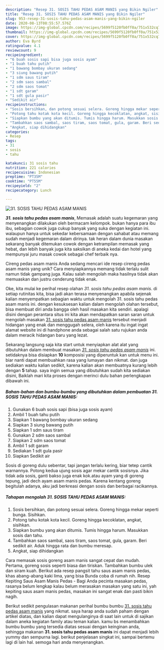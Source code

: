 ```yaml
---
description: "Resep 31. SOSIS TAHU PEDAS ASAM MANIS yang Bikin Ngiler"
title: "Resep 31. SOSIS TAHU PEDAS ASAM MANIS yang Bikin Ngiler"
slug: 953-resep-31-sosis-tahu-pedas-asam-manis-yang-bikin-ngiler
date: 2020-08-13T08:55:57.576Z
image: https://img-global.cpcdn.com/recipes/5699f5120fb0ff0a/751x532cq70/31-sosis-tahu-pedas-asam-manis-foto-resep-utama.jpg
thumbnail: https://img-global.cpcdn.com/recipes/5699f5120fb0ff0a/751x532cq70/31-sosis-tahu-pedas-asam-manis-foto-resep-utama.jpg
cover: https://img-global.cpcdn.com/recipes/5699f5120fb0ff0a/751x532cq70/31-sosis-tahu-pedas-asam-manis-foto-resep-utama.jpg
author: Eva Byrd
ratingvalue: 4.1
reviewcount: 9
recipeingredient:
- "6 buah sosis sapi bisa juga sosis ayam"
- "1 buah tahu putih"
- "1 bawang bombay ukuran sedang"
- "3 siung bawang putih"
- "1 sdm saus tiram"
- "2 sdm saos sambal"
- "2 sdm saos tomat"
- "1 sdt garam"
- "1 sdt gula pasir"
- "Sedikit air"
recipeinstructions:
- "Sosis bersihkan, dan potong sesuai selera. Goreng hingga mekar seperti bunga. Sisihkan."
- "Potong tahu kotak kota kecil. Goreng hingga kecoklatan, angkat, sisihkan."
- "Siapkan bumbu yang akan ditumis. Tumis hingga harum. Masukkan sosis dan tahu."
- "Tambahkan saos sambal, saos tiram, saos tomat, gula, garam. Beri sedikit air. Aduk hingga rata dan bumbu meresap."
- "Angkat, siap dihidangkan"
categories:
- Resep
tags:
- 31
- sosis
- tahu

katakunci: 31 sosis tahu 
nutrition: 221 calories
recipecuisine: Indonesian
preptime: "PT35M"
cooktime: "PT55M"
recipeyield: "2"
recipecategory: Lunch

---
```



![31. SOSIS TAHU PEDAS ASAM MANIS](https://img-global.cpcdn.com/recipes/5699f5120fb0ff0a/751x532cq70/31-sosis-tahu-pedas-asam-manis-foto-resep-utama.jpg)

<b><i>31. sosis tahu pedas asam manis</i></b>, Memasak adalah suatu kegemaran yang menyenangkan dilakukan oleh bermacam kelompok. bukan hanya para ibu ibu, sebagian cowok juga cukup banyak yang suka dengan kegiatan ini. walaupun hanya untuk sekedar kebersamaan dengan sahabat atau memang sudah menjadi kegemaran dalam dirinya. tak heran dalam dunia masakan sekarang banyak ditemukan cowok dengan ketrampilan memasak yang hebat, dan lebih banyak juga kita saksikan di aneka kedai dan hotel yang mempunyai juru masak cowok sebagai chef terbaik nya.

Cireng pedas asam manis Anda sedang mencari ide resep cireng pedas asam manis yang unik? Cara menyiapkannya memang tidak terlalu sulit namun tidak gampang juga. Kalau salah mengolah maka hasilnya tidak akan memuaskan dan justru cenderung tidak enak.

Oke, kita mulai ke perihal resep olahan <i>31. sosis tahu pedas asam manis</i>. di setiap rutinitas kita, bisa jadi akan terasa menyenangkan apabila sejenak kalian menyempatkan sebagian waktu untuk mengolah 31. sosis tahu pedas asam manis ini. dengan kesuksesan kalian dalam mengolah olahan tersebut, bisa membuat diri anda bangga oleh hasil masakan kita sendiri. apalagi disini dengan perantara situs ini kita akan mendapatkan saran saran untuk mengolah masakan <u>31. sosis tahu pedas asam manis</u> tersebut menjadi hidangan yang enak dan menggugah selera, oleh karena itu ingat ingat alamat website ini di handphone anda sebagai salah satu rujukan anda dalam meracik hidangan baru yang lezat.


Sekarang langsung saja kita start untuk menyiapkan alat alat yang dibutuhkan dalam membuat masakan <u><i>31. sosis tahu pedas asam manis</i></u> ini. setidaknya bisa disiapkan <b>10</b> komposisi yang diperuntuk kan untuk menu ini. biar nanti dapat membuahkan rasa yang lumayan dan nikmat. dan juga sediakan waktu kalian sedikit, karena kalian akan membuatnya kurang lebih dengan <b>5</b> tahap. saya ingin semua yang dibutuhkan sudah kita sediakan disini, Baiklah mari kita proses dengan merinci dulu bahan perlengkapan dibawah ini.

<!--inarticleads1-->

##### Bahan-bahan dan bumbu-bumbu yang dibutuhkan dalam pembuatan 31. SOSIS TAHU PEDAS ASAM MANIS:

1. Gunakan 6 buah sosis sapi (bisa juga sosis ayam)
1. Ambil 1 buah tahu putih
1. Siapkan 1 bawang bombay ukuran sedang
1. Siapkan 3 siung bawang putih
1. Siapkan 1 sdm saus tiram
1. Gunakan 2 sdm saos sambal
1. Siapkan 2 sdm saos tomat
1. Ambil 1 sdt garam
1. Sediakan 1 sdt gula pasir
1. Siapkan Sedikit air


Sosis di goreng dulu sebentar, tapi jangan terlalu kering, biar tetep cantik warnannya. Potong kedua ujung sosis agar mekar cantik sosisnya. Jika tidak ada sosis, ganti bakso juga enak kok.atau ayam yang di goreng tepung, jadi dech ayam asam manis pedas. Karena kentang goreng begitulah adanya, aku jadi berkreasi dengan sosis dan berbagai racikannya. 

<!--inarticleads2-->

##### Tahapan mengolah 31. SOSIS TAHU PEDAS ASAM MANIS:

1. Sosis bersihkan, dan potong sesuai selera. Goreng hingga mekar seperti bunga. Sisihkan.
1. Potong tahu kotak kota kecil. Goreng hingga kecoklatan, angkat, sisihkan.
1. Siapkan bumbu yang akan ditumis. Tumis hingga harum. Masukkan sosis dan tahu.
1. Tambahkan saos sambal, saos tiram, saos tomat, gula, garam. Beri sedikit air. Aduk hingga rata dan bumbu meresap.
1. Angkat, siap dihidangkan


Cara memasak sosis goreng asam manis sangat cepat dan mudah. Pertama, goreng sosis seperti biasa dan tiriskan. Tambahkan bumbu ulek dan siram kuah. Berikut ada resep pangsit tahu saus asam manis pedas, khas abang-abang kaki lima, yang bisa Bunda coba di rumah nih. Resep Kepiting Saus Asam Manis Pedas - Bagi Anda pecinta masakan pedas, rasanya belum lengkap kalau belum merasakan masakan yang satu ini, yah kepiting saus asam manis pedas, masakan ini sangat enak dan pasti bikin nagih. 

Berikut sedikit pengulasan makanan perihal bumbu bumbu <u>31. sosis tahu pedas asam manis</u> yang nikmat. saya harap anda sudah paham dengan artikel diatas, dan kalian dapat mengulanginya di saat lain untuk di sajikan dalam aneka kegiatan family atau teman kalian. kamu bs menambahkan bumbu bumbu yang tersedia diatas sesuai dengan keinginan anda, sehingga makanan <b>31. sosis tahu pedas asam manis</b> ini dapat menjadi lebih yummy dan sempurna lagi. berikut penjelasan singkat ini, sampai bertemu lagi di lain hal. semoga hari anda menyenangkan.
